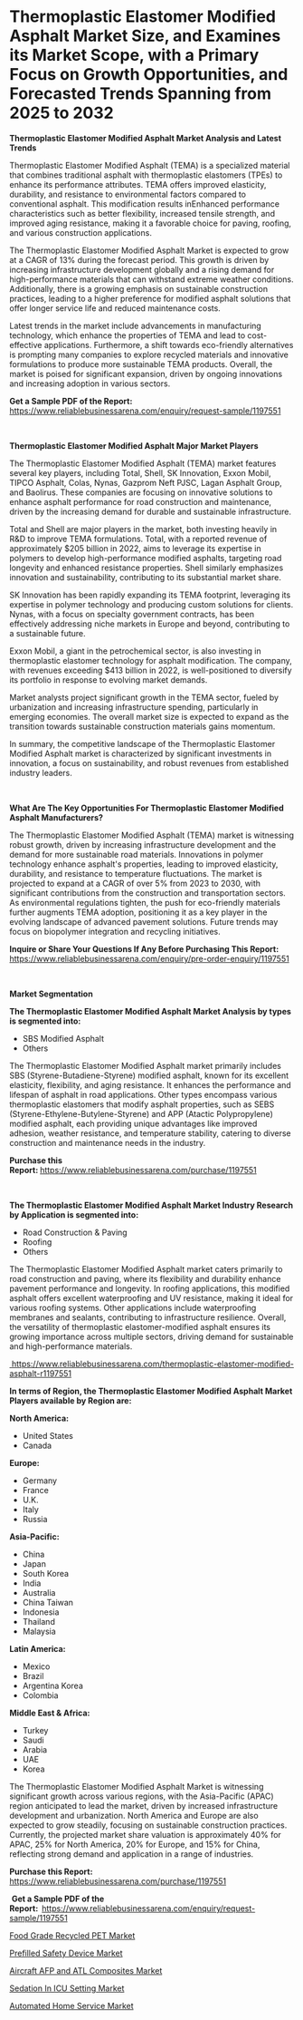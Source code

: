 <p><h1>Thermoplastic Elastomer Modified Asphalt Market Size, and Examines its Market Scope, with a Primary Focus on Growth Opportunities, and Forecasted Trends Spanning from 2025 to 2032</h1></p><p><strong>Thermoplastic Elastomer Modified Asphalt Market Analysis and Latest Trends</strong></p>
<p><p>Thermoplastic Elastomer Modified Asphalt (TEMA) is a specialized material that combines traditional asphalt with thermoplastic elastomers (TPEs) to enhance its performance attributes. TEMA offers improved elasticity, durability, and resistance to environmental factors compared to conventional asphalt. This modification results inEnhanced performance characteristics such as better flexibility, increased tensile strength, and improved aging resistance, making it a favorable choice for paving, roofing, and various construction applications.</p><p>The Thermoplastic Elastomer Modified Asphalt Market is expected to grow at a CAGR of 13% during the forecast period. This growth is driven by increasing infrastructure development globally and a rising demand for high-performance materials that can withstand extreme weather conditions. Additionally, there is a growing emphasis on sustainable construction practices, leading to a higher preference for modified asphalt solutions that offer longer service life and reduced maintenance costs. </p><p>Latest trends in the market include advancements in manufacturing technology, which enhance the properties of TEMA and lead to cost-effective applications. Furthermore, a shift towards eco-friendly alternatives is prompting many companies to explore recycled materials and innovative formulations to produce more sustainable TEMA products. Overall, the market is poised for significant expansion, driven by ongoing innovations and increasing adoption in various sectors.</p></p>
<p><strong>Get a Sample PDF of the Report:&nbsp;</strong> <a href="https://www.reliablebusinessarena.com/enquiry/request-sample/1197551?utm_campaign=2264&utm_medium=2&utm_source=Github&utm_content=ia&utm_term=03022025&utm_id=thermoplastic-elastomer-modified-asphalt">https://www.reliablebusinessarena.com/enquiry/request-sample/1197551</a></p>
<p>&nbsp;</p>
<p><strong>Thermoplastic Elastomer Modified Asphalt Major Market Players</strong></p>
<p><p>The Thermoplastic Elastomer Modified Asphalt (TEMA) market features several key players, including Total, Shell, SK Innovation, Exxon Mobil, TIPCO Asphalt, Colas, Nynas, Gazprom Neft PJSC, Lagan Asphalt Group, and Baolirus. These companies are focusing on innovative solutions to enhance asphalt performance for road construction and maintenance, driven by the increasing demand for durable and sustainable infrastructure.</p><p>Total and Shell are major players in the market, both investing heavily in R&D to improve TEMA formulations. Total, with a reported revenue of approximately $205 billion in 2022, aims to leverage its expertise in polymers to develop high-performance modified asphalts, targeting road longevity and enhanced resistance properties. Shell similarly emphasizes innovation and sustainability, contributing to its substantial market share.</p><p>SK Innovation has been rapidly expanding its TEMA footprint, leveraging its expertise in polymer technology and producing custom solutions for clients. Nynas, with a focus on specialty government contracts, has been effectively addressing niche markets in Europe and beyond, contributing to a sustainable future.</p><p>Exxon Mobil, a giant in the petrochemical sector, is also investing in thermoplastic elastomer technology for asphalt modification. The company, with revenues exceeding $413 billion in 2022, is well-positioned to diversify its portfolio in response to evolving market demands.</p><p>Market analysts project significant growth in the TEMA sector, fueled by urbanization and increasing infrastructure spending, particularly in emerging economies. The overall market size is expected to expand as the transition towards sustainable construction materials gains momentum.</p><p>In summary, the competitive landscape of the Thermoplastic Elastomer Modified Asphalt market is characterized by significant investments in innovation, a focus on sustainability, and robust revenues from established industry leaders.</p></p>
<p>&nbsp;</p>
<p><strong>What Are The Key Opportunities For Thermoplastic Elastomer Modified Asphalt Manufacturers?</strong></p>
<p><p>The Thermoplastic Elastomer Modified Asphalt (TEMA) market is witnessing robust growth, driven by increasing infrastructure development and the demand for more sustainable road materials. Innovations in polymer technology enhance asphalt's properties, leading to improved elasticity, durability, and resistance to temperature fluctuations. The market is projected to expand at a CAGR of over 5% from 2023 to 2030, with significant contributions from the construction and transportation sectors. As environmental regulations tighten, the push for eco-friendly materials further augments TEMA adoption, positioning it as a key player in the evolving landscape of advanced pavement solutions. Future trends may focus on biopolymer integration and recycling initiatives.</p></p>
<p><strong>Inquire or Share Your Questions If Any Before Purchasing This Report:</strong> <a href="https://www.reliablebusinessarena.com/enquiry/pre-order-enquiry/1197551?utm_campaign=2264&utm_medium=2&utm_source=Github&utm_content=ia&utm_term=03022025&utm_id=thermoplastic-elastomer-modified-asphalt">https://www.reliablebusinessarena.com/enquiry/pre-order-enquiry/1197551</a></p>
<p>&nbsp;</p>
<p><strong>Market Segmentation</strong></p>
<p><strong>The Thermoplastic Elastomer Modified Asphalt Market Analysis by types is segmented into:</strong></p>
<p><ul><li>SBS Modified Asphalt</li><li>Others</li></ul></p>
<p><p>The Thermoplastic Elastomer Modified Asphalt market primarily includes SBS (Styrene-Butadiene-Styrene) modified asphalt, known for its excellent elasticity, flexibility, and aging resistance. It enhances the performance and lifespan of asphalt in road applications. Other types encompass various thermoplastic elastomers that modify asphalt properties, such as SEBS (Styrene-Ethylene-Butylene-Styrene) and APP (Atactic Polypropylene) modified asphalt, each providing unique advantages like improved adhesion, weather resistance, and temperature stability, catering to diverse construction and maintenance needs in the industry.</p></p>
<p><strong>Purchase this Report:&nbsp;</strong><a href="https://www.reliablebusinessarena.com/purchase/1197551?utm_campaign=2264&utm_medium=2&utm_source=Github&utm_content=ia&utm_term=03022025&utm_id=thermoplastic-elastomer-modified-asphalt">https://www.reliablebusinessarena.com/purchase/1197551</a></p>
<p>&nbsp;</p>
<p><strong>The Thermoplastic Elastomer Modified Asphalt Market Industry Research by Application is segmented into:</strong></p>
<p><ul><li>Road Construction & Paving</li><li>Roofing</li><li>Others</li></ul></p>
<p><p>The Thermoplastic Elastomer Modified Asphalt market caters primarily to road construction and paving, where its flexibility and durability enhance pavement performance and longevity. In roofing applications, this modified asphalt offers excellent waterproofing and UV resistance, making it ideal for various roofing systems. Other applications include waterproofing membranes and sealants, contributing to infrastructure resilience. Overall, the versatility of thermoplastic elastomer-modified asphalt ensures its growing importance across multiple sectors, driving demand for sustainable and high-performance materials.</p></p>
<p><a href="https://www.reliablebusinessarena.com/thermoplastic-elastomer-modified-asphalt-r1197551?utm_campaign=2264&utm_medium=2&utm_source=Github&utm_content=ia&utm_term=03022025&utm_id=thermoplastic-elastomer-modified-asphalt">&nbsp;https://www.reliablebusinessarena.com/thermoplastic-elastomer-modified-asphalt-r1197551</a></p>
<p><strong>In terms of Region, the Thermoplastic Elastomer Modified Asphalt Market Players available by Region are:</strong></p>
<p>
    <p> <strong> North America: </strong>
        <ul>
            <li>United States</li>
            <li>Canada</li>
        </ul>
        </p> 
    <p> <strong> Europe: </strong>
        <ul>
            <li>Germany</li>
            <li>France</li>
            <li>U.K.</li>
            <li>Italy</li>
            <li>Russia</li>
        </ul>
        </p> 
    <p> <strong> Asia-Pacific: </strong>
        <ul>
            <li>China</li>
            <li>Japan</li>
            <li>South Korea</li>
            <li>India</li>
            <li>Australia</li>
            <li>China Taiwan</li>
            <li>Indonesia</li>
            <li>Thailand</li>
            <li>Malaysia</li>
        </ul>
        </p> 
    <p> <strong> Latin America: </strong>
        <ul>
            <li>Mexico</li>
            <li>Brazil</li>
            <li>Argentina Korea</li>
            <li>Colombia</li>
        </ul>
        </p> 
    <p> <strong> Middle East & Africa: </strong>
        <ul>
            <li>Turkey</li>
            <li>Saudi</li>
            <li>Arabia</li>
            <li>UAE</li>
            <li>Korea</li>
        </ul>
    </p>
    </p>
<p><p>The Thermoplastic Elastomer Modified Asphalt Market is witnessing significant growth across various regions, with the Asia-Pacific (APAC) region anticipated to lead the market, driven by increased infrastructure development and urbanization. North America and Europe are also expected to grow steadily, focusing on sustainable construction practices. Currently, the projected market share valuation is approximately 40% for APAC, 25% for North America, 20% for Europe, and 15% for China, reflecting strong demand and application in a range of industries.</p></p>
<p><strong>Purchase this Report: </strong><a href="https://www.reliablebusinessarena.com/purchase/1197551?utm_campaign=2264&utm_medium=2&utm_source=Github&utm_content=ia&utm_term=03022025&utm_id=thermoplastic-elastomer-modified-asphalt">https://www.reliablebusinessarena.com/purchase/1197551</a></p>
<p>&nbsp;<strong>Get a Sample PDF of the Report:&nbsp;&nbsp;</strong><a href="https://www.reliablebusinessarena.com/enquiry/request-sample/1197551?utm_campaign=2264&utm_medium=2&utm_source=Github&utm_content=ia&utm_term=03022025&utm_id=thermoplastic-elastomer-modified-asphalt">https://www.reliablebusinessarena.com/enquiry/request-sample/1197551</a></p>
<p><strong></strong></p>
<p><p><a href="https://github.com/princessbartram3/Market-Research-Report-List-1/blob/main/food-grade-recycled-pet-market.md?utm_campaign=2264&utm_medium=2&utm_source=Github&utm_content=ia&utm_term=03022025&utm_id=thermoplastic-elastomer-modified-asphalt">Food Grade Recycled PET Market</a></p><p><a href="https://www.linkedin.com/pulse/international-prefilled-safety-device-market-growing-extraordinary-rqiec?utm_campaign=2264&utm_medium=2&utm_source=Github&utm_content=ia&utm_term=03022025&utm_id=thermoplastic-elastomer-modified-asphalt">Prefilled Safety Device Market</a></p><p><a href="https://www.linkedin.com/pulse/revenue-growth-forecast-aircraft-afp-atl-composites-market-ld38f?utm_campaign=2264&utm_medium=2&utm_source=Github&utm_content=ia&utm_term=03022025&utm_id=thermoplastic-elastomer-modified-asphalt">Aircraft AFP and ATL Composites Market</a></p><p><a href="https://www.linkedin.com/pulse/global-study-sedation-icu-setting-market-from-2025-2032-iqd7c?utm_campaign=2264&utm_medium=2&utm_source=Github&utm_content=ia&utm_term=03022025&utm_id=thermoplastic-elastomer-modified-asphalt">Sedation In ICU Setting Market</a></p><p><a href="https://www.linkedin.com/pulse/study-extensively-examines-automated-home-servicemarket-size-eu7ff?utm_campaign=2264&utm_medium=2&utm_source=Github&utm_content=ia&utm_term=03022025&utm_id=thermoplastic-elastomer-modified-asphalt">Automated Home Service Market</a></p></p>